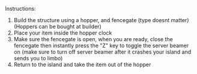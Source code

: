 Instructions:
1) Build the structure using a hopper, and fencegate (type doesnt matter) (Hoppers can be bought at builder)
2) Place your item inside the hopper clock
3) Make sure the fencegate is open, when you are ready, close the fencegate then instantly press the "Z" key to toggle the server beamer on (make sure to turn off server beamer after it crashes your island and sends you to limbo)
4) Return to the island and take the item out of the hopper
